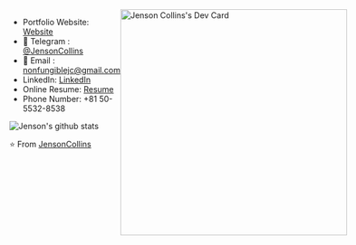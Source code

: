 <div style="display: flex;">

<div style="flex: 1; flex-direction: column;">

- Portfolio Website: [Website](https://nonfungiblejc.pro)
- 💬 Telegram : [@JensonCollins](https://t.me/NonFungibleJC)
- 📝 Email : nonfungiblejc@gmail.com
- LinkedIn: [LinkedIn](https://linkedin.com/in/jenson-collins-0918)
- Online Resume: [Resume](https://resume.io/r/XdDfIpJoD)
- Phone Number: +81 50-5532-8538

![Jenson's github stats](https://github-readme-stats.vercel.app/api?username=JensonCollins&show_icons=true&theme=radical)

⭐️ From [JensonCollins](https://github.com/JensonCollins)
</div>

<div style="flex: 1;">
<a href="https://app.daily.dev/nonfungiblejc"><img src="https://api.daily.dev/devcards/2dada010ef864fccb16dddfbd3935174.png?r=79d" width="400" alt="Jenson Collins's Dev Card"/></a>
</div>

</div>
